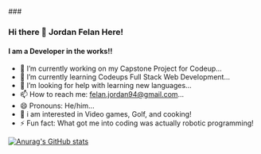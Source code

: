 ###<h3> Hi there 👋
Jordan Felan Here!
</h3>
<h4> I am a Developer in the works!! </h4>

<!--
**Jordan-felan/Jordan-felan** is a ✨ _special_ ✨ repository because its `README.md` (this file) appears on your GitHub profile.

-->

- 🔭 I’m currently working on my Capstone Project for Codeup...
- 🌱 I’m currently learning Codeups Full Stack Web Development...
- 🤔 I’m looking for help with learning new languages...
- 📫 How to reach me: felan.jordan94@gmail.com...
- 😄 Pronouns: He/him...
- 👀 i am interested in Video games, Golf, and cooking!
- ⚡ Fun fact: What got me into coding was actually robotic programming!

[![Anurag's GitHub stats](https://github-readme-stats.vercel.app/api?username=anuraghazra&show_icons=true&theme=radical)
](https://github.com/anuraghazra/github-readme-stats)
